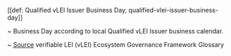 [[def: Qualified vLEI Issuer Business Day, qualified-vlei-issuer-business-day]]

~ Business Day according to local Qualified vLEI Issuer business calendar.

~ [Source](https://www.gleif.org/vlei/introducing-the-vlei-ecosystem-governance-framework/2023-12-15_vlei-egf-v2.0-glossary_v1.3_final.pdf) verifiable LEI (vLEI) Ecosystem Governance Framework Glossary
